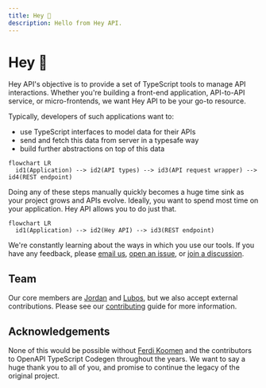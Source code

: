 ```yaml
---
title: Hey 👋
description: Hello from Hey API.
---
```


# Hey 👋

Hey API's objective is to provide a set of TypeScript tools to manage API interactions. Whether you're building a front-end application, API-to-API service, or micro-frontends, we want Hey API to be your go-to resource.

Typically, developers of such applications want to:

- use TypeScript interfaces to model data for their APIs
- send and fetch this data from server in a typesafe way
- build further abstractions on top of this data

```mermaid
flowchart LR
  id1(Application) --> id2(API types) --> id3(API request wrapper) --> id4(REST endpoint)
```

Doing any of these steps manually quickly becomes a huge time sink as your project grows and APIs evolve. Ideally, you want to spend most time on your application. Hey API allows you to do just that.

```mermaid
flowchart LR
  id1(Application) --> id2(Hey API) --> id3(REST endpoint)
```

We're constantly learning about the ways in which you use our tools. If you have any feedback, please [email us](mailto:lmenus@lmen.us), [open an issue](https://github.com/hey-api/openapi-ts/issues), or [join a discussion](https://github.com/hey-api/openapi-ts/discussions).

## Team

Our core members are [Jordan](https://github.com/jordanshatford) and [Lubos](https://lmen.us/), but we also accept external contributions. Please see our [contributing](./contributing) guide for more information.

## Acknowledgements

None of this would be possible without [Ferdi Koomen](https://madebyferdi.com/) and the contributors to OpenAPI TypeScript Codegen throughout the years. We want to say a huge thank you to all of you, and promise to continue the legacy of the original project.
